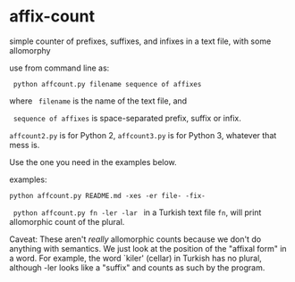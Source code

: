 # affix-count
simple counter of  prefixes, suffixes, and infixes in a text file, with some allomorphy

use from command line as:

<code> python affcount.py filename sequence of affixes </code>

where <code> filename</code> is the name of the text file, and

<code> sequence of affixes</code> is space-separated prefix, suffix or infix.

<code>affcount2.py</code> is for Python 2, <code>affcount3.py</code> is for Python 3, whatever that mess is.

Use the one you need in the examples below.

examples:

<code>python affcount.py README.md -xes -er file- -fix- </code>

<code> python affcount.py fn -ler -lar </code>  in a Turkish text file <code>fn</code>, will print allomorphic count of the plural.

Caveat: These aren't *really* allomorphic counts because we don't do anything with semantics. We just look at the position of
the "affixal form" in a word. For example, the word `kiler' (cellar) in Turkish has no plural, although -ler looks like a "suffix" and counts as such by the program.
